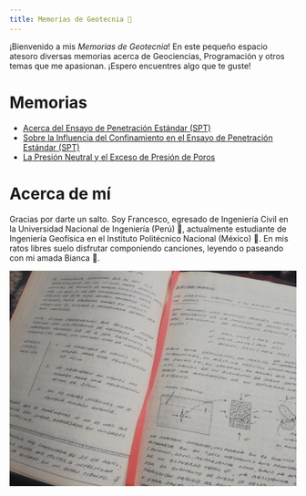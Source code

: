 ```yaml
---
title: Memorias de Geotecnia 🌙
---
```


¡Bienvenido a mis _Memorias de Geotecnia_! En este pequeño espacio atesoro diversas memorias acerca de Geociencias, Programación y otros temas que me apasionan. ¡Espero encuentres algo que te guste!

# Memorias
* [Acerca del Ensayo de Penetración Estándar (SPT)](notes/2022-04-25.md)
* [Sobre la Influencia del Confinamiento en el Ensayo de Penetración Estándar (SPT)](notes/2022-04-27.md)
* [La Presión Neutral y el Exceso de Presión de Poros](notes/2022-05-03.md)

# Acerca de mí

Gracias por darte un salto. Soy Francesco, egresado de Ingeniería Civil en la Universidad Nacional de Ingeniería (Perú) 🍂, actualmente estudiante de Ingeniería Geofísica en el Instituto Politécnico Nacional (México) 🍃. En mis ratos libres suelo disfrutar componiendo canciones, leyendo o paseando con mi amada Bianca 🐶.

![Cover](/notes/images/index.jpg)